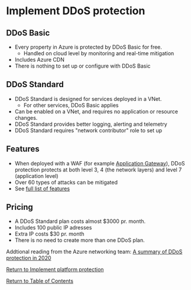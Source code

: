 # Implement DDoS protection

## DDoS Basic

* Every property in Azure is protected by DDoS Basic for free.
   * Handled on cloud level by monitoring and real-time mitigation
* Includes Azure CDN
* There is nothing to set up or configure with DDoS Basic

## DDoS Standard

* DDoS Standard is designed for services deployed in a VNet.
   * For other services, DDoS Basic applies
* Can be enabled on a VNet, and requires no application or resource changes.
* DDoS Standard provides better logging, alerting and telemetry
* DDoS Standard requires "network contributor" role to set up

## Features

* When deployed with a WAF (for example [Application Gateway](15-Configure%20a%20Web%20Application%20Firewall%20(WAF)%20on%20Azure%20Application%20Gateway.md)), DDoS protection protects at both level 3, 4 (the network layers) and level 7 (application level)
* Over 60 types of attacks can be mitigated
* See [full list of features](https://docs.microsoft.com/en-us/azure/ddos-protection/ddos-protection-overview#features)

## Pricing

* A DDoS Standard plan costs almost $3000 pr. month.
* Includes 100 public IP adresses
* Extra IP costs $30 pr. month
* There is no need to create more than one DDoS plan.

Addtional reading from the Azure networking team: [A summary of DDoS protection in 2020](https://azure.microsoft.com/en-us/blog/azure-ddos-protection-2020-year-in-review/)


[Return to Implement platform protection](README.md)

[Return to Table of Contents](../README.md)